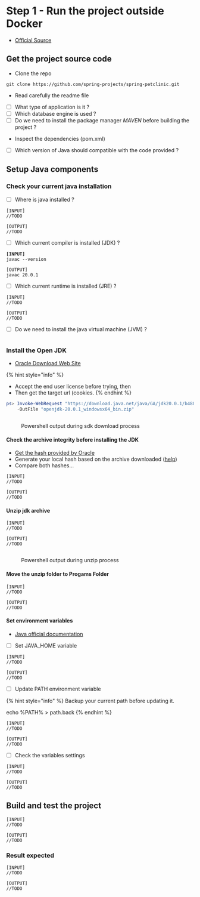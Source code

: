# Step 1 - Run the project outside Docker

* [Official Source](https://docs.docker.com/language/java/build-images/)

## Get the project source code

* Clone the repo

```
git clone https://github.com/spring-projects/spring-petclinic.git
```

* Read carefully the readme file

<!---->

* [ ] What type of application is it ?
* [ ] Which database engine is used ?
* [ ] Do we need to install the package manager _MAVEN_ before building the project ?

<!---->

* Inspect the dependencies (pom.xml)

<!---->

* [ ] Which version of Java should compatible with the code provided ?

## Setup Java components

### Check your current java installation

* [ ] Where is java installed ?

```
[INPUT]
//TODO

[OUTPUT]
//TODO
```

* [ ] Which current compiler is installed (JDK) ?

<pre><code><strong>[INPUT]
</strong>javac --version

[OUTPUT]
javac 20.0.1
</code></pre>

* [ ] Which current runtime is installed (JRE) ?

```
[INPUT]
//TODO

[OUTPUT]
//TODO
```

* [ ] Do we need to install the java virtual machine (JVM) ?

```
```

### Install the Open JDK

* [Oracle Download Web Site](https://jdk.java.net/20/)

{% hint style="info" %}
* Accept the end user license before trying, then
* Then get the target url (cookies.
{% endhint %}

```powershell
ps> Invoke-WebRequest "https://download.java.net/java/GA/jdk20.0.1/b4887098932d415489976708ad6d1a4b/9/GPL/openjdk-20.0.1_windows-x64_bin.zip" ^
    -OutFile "openjdk-20.0.1_windowsx64_bin.zip"
```

<figure><img src="../../.gitbook/assets/image.png" alt=""><figcaption><p>Powershell output during sdk download process</p></figcaption></figure>

#### Check the archive integrity before installing the JDK

* [Get the hash provided by Oracle](https://download.java.net/java/GA/jdk20.0.1/b4887098932d415489976708ad6d1a4b/9/GPL/openjdk-20.0.1\_windows-x64\_bin.zip.sha256)
* Generate your local hash based on the archive downloaded ([help](https://learn.microsoft.com/en-us/powershell/module/microsoft.powershell.utility/get-filehash?view=powershell-7.3))
* Compare both hashes...

```
[INPUT]
//TODO

[OUTPUT]
//TODO
```

#### Unzip jdk archive

```
[INPUT]
//TODO

[OUTPUT]
//TODO
```

<figure><img src="../../.gitbook/assets/image (4) (1).png" alt=""><figcaption><p>Powershell output during unzip process</p></figcaption></figure>

#### Move the unzip folder to Progams Folder

```
[INPUT]
//TODO

[OUTPUT]
//TODO
```

#### Set environment variables

* [Java official documentation](https://dev.java/learn/getting-started/)

<!---->

* [ ] Set JAVA\_HOME variable

```
[INPUT]
//TODO

[OUTPUT]
//TODO
```

* [ ] Update PATH environment variable

{% hint style="info" %}
Backup your current path before updating it.

echo %PATH% > path.back
{% endhint %}

```
[INPUT]
//TODO

[OUTPUT]
//TODO
```

* [ ] Check the variables settings

```
[INPUT]
//TODO

[OUTPUT]
//TODO
```

## Build and test the project

```
[INPUT]
//TODO

[OUTPUT]
//TODO
```


### Result expected 

```
[INPUT]
//TODO

[OUTPUT]
//TODO
```
